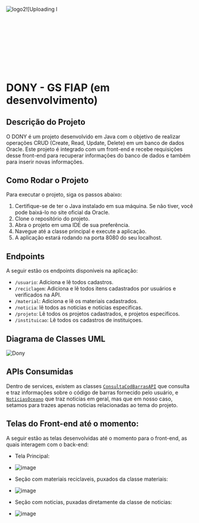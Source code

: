 ![logo2](https://github.com/DiegoCostaCode/JAVA_API_DONY/assets/142529378/60deafc1-b2ca-4258-9d84-106f18680d43)![Uploading l<svg width="543" height="158" viewBox="0 0 543 158" fill="none" xmlns="http://www.w3.org/2000/svg">
# DONY - GS FIAP (em desenvolvimento)


## Descrição do Projeto

O DONY é um projeto desenvolvido em Java com o objetivo de realizar operações CRUD (Create, Read, Update, Delete) em um banco de dados Oracle. Este projeto é integrado com um front-end e recebe requisições desse front-end para recuperar informações do banco de dados e também para inserir novas informações.

## Como Rodar o Projeto

Para executar o projeto, siga os passos abaixo:

1. Certifique-se de ter o Java instalado em sua máquina. Se não tiver, você pode baixá-lo no site oficial da Oracle.
2. Clone o repositório do projeto.
3. Abra o projeto em uma IDE de sua preferência.
4. Navegue até a classe principal e execute a aplicação.
5. A aplicação estará rodando na porta 8080 do seu localhost.

## Endpoints

A seguir estão os endpoints disponíveis na aplicação:

- `/usuario`: Adiciona e lê todos cadastros.
- `/reciclagem`: Adiciona e lê todos itens cadastrados por usuários e verificados na API.
- `/material`: Adiciona e lê os materiais cadastrados.
- `/noticia`: lê todos as noticias e noticias especificas.
- `/projeto`: Lê todos os projetos cadastrados, e projetos especificos.
- `/instituicao`: Lê todos os cadastros de instituiçoes.

## Diagrama de Classes UML

![Dony](https://github.com/DiegoCostaCode/JAVA_API_DONY/assets/142529378/36bc5b5b-1f51-48f6-8465-590bec9a312c)


## APIs Consumidas

Dentro de services, existem as classes [`ConsultaCodBarrasAPI`](https://cosmos.bluesoft.com.br/?__cf_chl_tk=By_wxCptStMAJ0ZAZr8zd0Pl8x5XWIY0vjckvW0iKe8-1717732854-0.0.1.1-3732) que consulta e traz informações sobre o código de barras fornecido pelo usuário, e
[`NoticiasOceano`](https://newsapi.org/) que traz noticias em geral, mas que em nosso caso, setamos para trazes apenas noticias relacionadas ao tema do projeto. 

## Telas do Front-end até o momento:

A seguir estão as telas desenvolvidas até o momento para o front-end, as quais interagem com o back-end:

- Tela Principal:
- ![image](https://github.com/DiegoCostaCode/JAVA_API_DONY/assets/142529378/ea69c1d8-d7ad-4334-a7ea-f7484d5609f1)

- Seção com materiais reciclaveis, puxados da classe materiais:
- ![image](https://github.com/DiegoCostaCode/JAVA_API_DONY/assets/142529378/ae877204-f350-4c55-8f67-deaecd94b661)

- Seção com noticias, puxadas diretamente da classe de noticias:
- ![image](https://github.com/DiegoCostaCode/JAVA_API_DONY/assets/142529378/8027714e-0d34-4065-966e-549deb5128fb)

